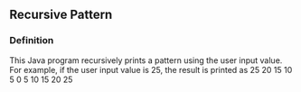 ## Recursive Pattern
### Definition
This Java program recursively prints a pattern using the user input value. For example, if the user input value is 25, the result is printed as 25 20 15 10 5 0 5 10 15 20 25